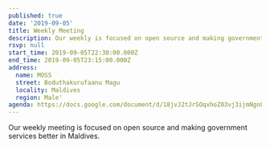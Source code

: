 ```yaml
---
published: true
date: '2019-09-05'
title: Weekly Meeting
description: Our weekly is focused on open source and making government services better in Maldives
rsvp: null
start_time: 2019-09-05T22:30:00.000Z
end_time: 2019-09-05T23:15:00.000Z
address:
  name: MOSS
  street: Boduthakurufaanu Magu
  locality: Maldives
  region: Male'
agenda: https://docs.google.com/document/d/18jvJ2tJrSOqxhoZ03vj3ijmNgnLp2ywyOS4cjh1YfgA/edit?usp=drivesdk
---
```

Our weekly meeting is focused on open source and making government services better in Maldives.
